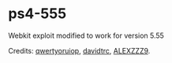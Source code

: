 # ps4-555
Webkit exploit modified to work for version 5.55

Credits: [qwertyoruiop](http://twitter.com/qwertyoruiopz), [davidtrc](http://github.com/davidtrc), [ALEXZZZ9](http://github.com/ALEXZZZ9).

